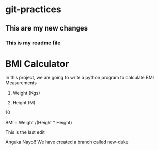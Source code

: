 # git-practices
## This are my new changes
### This is my readme file

# BMI Calculator

In this project, we are going to write a python program to calculate BMI
Measurements

1. Weight (Kgs)

2. Height (M)

10

BMI = Weight /(Height * Height)

This is the last edit

Anguka Nayo!!
We have created a branch called new-duke